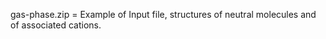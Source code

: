 gas-phase.zip = Example of Input file, structures of neutral molecules and of associated cations.  
